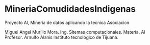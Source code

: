 # MineriaComudidadesIndigenas
Proyecto AI, Mineria de datos aplicando la tecnica Asociacion

Miguel Angel Murillo Mora.
Ing. Sitemas computacionales.
Materia. AI
Profesor. Arnulfo Alanis
Instituto tecnologico de Tijuana.
